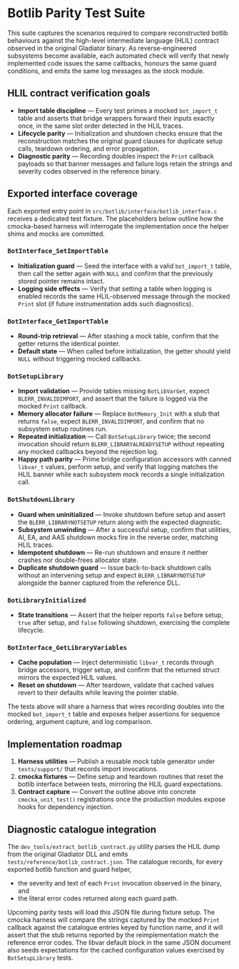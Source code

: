 # Botlib Parity Test Suite

This suite captures the scenarios required to compare reconstructed botlib behaviours against the high-level intermediate language (HLIL)
contract observed in the original Gladiator binary.  As reverse-engineered subsystems become available, each automated check will verify
that newly implemented code issues the same callbacks, honours the same guard conditions, and emits the same log messages as the stock
module.

## HLIL contract verification goals

* **Import table discipline** &mdash; Every test primes a mocked `bot_import_t` table and asserts that bridge wrappers forward their
  inputs exactly once, in the same slot order detected in the HLIL traces.
* **Lifecycle parity** &mdash; Initialization and shutdown checks ensure that the reconstruction matches the original guard clauses for
  duplicate setup calls, teardown ordering, and error propagation.
* **Diagnostic parity** &mdash; Recording doubles inspect the `Print` callback payloads so that banner messages and failure logs retain the
  strings and severity codes observed in the reference binary.

## Exported interface coverage

Each exported entry point in `src/botlib/interface/botlib_interface.c` receives a dedicated test fixture.  The placeholders below outline
how the cmocka-based harness will interrogate the implementation once the helper shims and mocks are committed.

### `BotInterface_SetImportTable`
* **Initialization guard** &mdash; Seed the interface with a valid `bot_import_t` table, then call the setter again with `NULL` and confirm
  that the previously stored pointer remains intact.
* **Logging side effects** &mdash; Verify that setting a table when logging is enabled records the same HLIL-observed message through the
  mocked `Print` slot (if future instrumentation adds such diagnostics).

### `BotInterface_GetImportTable`
* **Round-trip retrieval** &mdash; After stashing a mock table, confirm that the getter returns the identical pointer.
* **Default state** &mdash; When called before initialization, the getter should yield `NULL` without triggering mocked callbacks.

### `BotSetupLibrary`
* **Import validation** &mdash; Provide tables missing `BotLibVarGet`, expect `BLERR_INVALIDIMPORT`, and assert that the failure is logged via
  the mocked `Print` callback.
* **Memory allocator failure** &mdash; Replace `BotMemory_Init` with a stub that returns `false`, expect `BLERR_INVALIDIMPORT`, and confirm
  that no subsystem setup routines run.
* **Repeated initialization** &mdash; Call `BotSetupLibrary` twice; the second invocation should return `BLERR_LIBRARYALREADYSETUP` without
  repeating any mocked callbacks beyond the rejection log.
* **Happy path parity** &mdash; Prime bridge configuration accessors with canned `libvar_t` values, perform setup, and verify that logging
  matches the HLIL banner while each subsystem mock records a single initialization call.

### `BotShutdownLibrary`
* **Guard when uninitialized** &mdash; Invoke shutdown before setup and assert the `BLERR_LIBRARYNOTSETUP` return along with the expected
  diagnostic.
* **Subsystem unwinding** &mdash; After a successful setup, confirm that utilities, AI, EA, and AAS shutdown mocks fire in the reverse order,
  matching HLIL traces.
* **Idempotent shutdown** &mdash; Re-run shutdown and ensure it neither crashes nor double-frees allocator state.
* **Duplicate shutdown guard** &mdash; Issue back-to-back shutdown calls without an intervening setup and expect `BLERR_LIBRARYNOTSETUP`
  alongside the banner captured from the reference DLL.

### `BotLibraryInitialized`
* **State transitions** &mdash; Assert that the helper reports `false` before setup, `true` after setup, and `false` following shutdown,
  exercising the complete lifecycle.

### `BotInterface_GetLibraryVariables`
* **Cache population** &mdash; Inject deterministic `libvar_t` records through bridge accessors, trigger setup, and confirm that the returned
  struct mirrors the expected HLIL values.
* **Reset on shutdown** &mdash; After teardown, validate that cached values revert to their defaults while leaving the pointer stable.

The tests above will share a harness that wires recording doubles into the mocked `bot_import_t` table and exposes helper assertions for
sequence ordering, argument capture, and log comparison.

## Implementation roadmap

1. **Harness utilities** &mdash; Publish a reusable mock table generator under `tests/support/` that records import invocations.
2. **cmocka fixtures** &mdash; Define setup and teardown routines that reset the botlib interface between tests, mirroring the HLIL guard
   expectations.
3. **Contract capture** &mdash; Convert the outline above into concrete `cmocka_unit_test()` registrations once the production modules expose
   hooks for dependency injection.

## Diagnostic catalogue integration

The `dev_tools/extract_botlib_contract.py` utility parses the HLIL dump from the
original Gladiator DLL and emits `tests/reference/botlib_contract.json`. The
catalogue records, for every exported botlib function and guard helper,

* the severity and text of each `Print` invocation observed in the binary, and
* the literal error codes returned along each guard path.

Upcoming parity tests will load this JSON file during fixture setup. The cmocka
harness will compare the strings captured by the mocked `Print` callback against
the catalogue entries keyed by function name, and it will assert that the stub
returns reported by the reimplementation match the reference error codes. The
libvar default block in the same JSON document also seeds expectations for the
cached configuration values exercised by `BotSetupLibrary` tests.

